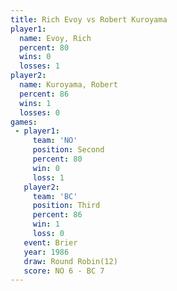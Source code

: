 ```yaml
---
title: Rich Evoy vs Robert Kuroyama
player1:                
  name: Evoy, Rich      
  percent: 80           
  wins: 0               
  losses: 1             
player2:                
  name: Kuroyama, Robert
  percent: 86           
  wins: 1               
  losses: 0             
games:
 - player1:          
     team: 'NO'      
     position: Second
     percent: 80     
     win: 0          
     loss: 1         
   player2:         
     team: 'BC'     
     position: Third
     percent: 86    
     win: 1         
     loss: 0        
   event: Brier         
   year: 1986           
   draw: Round Robin(12)
   score: NO 6 - BC 7   
---
```

